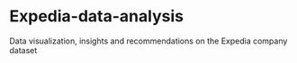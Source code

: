 # Expedia-data-analysis

Data visualization, insights and recommendations on the Expedia company dataset
